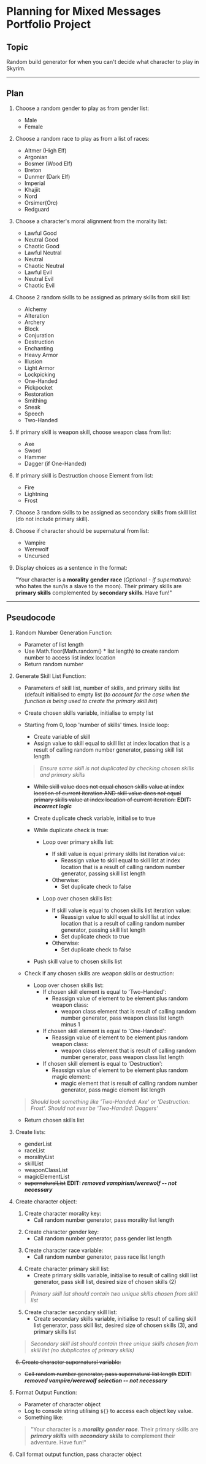 # Planning for Mixed Messages Portfolio Project

## Topic
Random build generator for when you can't decide what character to play in Skyrim.

<hr>

## Plan
1. Choose a random gender to play as from gender list:

   - Male
   - Female  
   <p></p>

2. Choose a random race to play as from a list of races:
   
   - Altmer (High Elf)
   - Argonian
   - Bosmer (Wood Elf)
   - Breton
   - Dunmer (Dark Elf)
   - Imperial
   - Khajiit
   - Nord
   - Orsimer(Orc)
   - Redguard
   <p></p>

3. Choose a character's moral alignment from the morality list:

   - Lawful Good
   - Neutral Good
   - Chaotic Good
   - Lawful Neutral
   - Neutral
   - Chaotic Neutral
   - Lawful Evil
   - Neutral Evil
   - Chaotic Evil
   <p></p>
4. Choose 2 random skills to be assigned as primary skills from skill list:

   - Alchemy
   - Alteration
   - Archery
   - Block
   - Conjuration
   - Destruction
   - Enchanting
   - Heavy Armor
   - Illusion
   - Light Armor
   - Lockpicking
   - One-Handed
   - Pickpocket
   - Restoration
   - Smithing
   - Sneak
   - Speech
   - Two-Handed
   <p></p>

5. If primary skill is weapon skill, choose weapon class from list:

   - Axe
   - Sword
   - Hammer
   - Dagger (if One-Handed)
   <p></p>

6. If primary skill is Destruction choose Element from list:

   - Fire
   - Lightning
   - Frost
   <p></p>

7. Choose 3 random skills to be assigned as secondary skills from skill list (do not include primary skill).

8. Choose if character should be supernatural from list:

   - Vampire
   - Werewolf
   - Uncursed
   <p></p>

9. Display choices as a sentence in the format: 

   "Your character is a **morality** **gender** **race** (*Optional - if supernatural:* who hates the sun/is a slave to the moon). Their primary skills are **primary skills** complemented by **secondary skills**. Have fun!"

<hr>

## Pseudocode

1. Random Number Generation Function:
   - Parameter of list length
   - Use Math.floor(Math.random() * list length) to create random number to access list index location
   - Return random number
   <p></p>

2. Generate Skill List Function:
   - Parameters of skill list, number of skills, and primary skills list (default initialised to empty list (*to account for the case when the function is being used to create the primary skill list*)
   - Create chosen skills variable, initialise to empty list
   - Starting from 0, loop 'number of skills' times. Inside loop:
      - Create variable of skill
      - Assign value to skill equal to skill list at index location that is a result of calling random number generator, passing skill list length
      <p></p>

      > *Ensure same skill is not duplicated by checking chosen skills and primary skills*
      
      - ~~While skill value does not equal chosen skills value at index location of current iteration AND skill value does not equal primary skills value at index location of current iteration:~~ __EDIT: *incorrect logic*__
      - Create duplicate check variable, initialise to true
      - While duplicate check is true:
        - Loop over primary skills list:

          - If skill value is equal primary skills list iteration value:
            - Reassign value to skill equal to skill list at index location that is a result of calling random number generator, passing skill list length
          - Otherwise:
            - Set duplicate check to false
            <p></p>

        - Loop over chosen skills list:
          - If skill value is equal to chosen skills list iteration value:
            - Reassign value to skill equal to skill list at index location that is a result of calling random number generator, passing skill list length
            - Set duplicate check to true
          - Otherwise:
            - Set duplicate check to false
        <p></p>

      - Push skill value to chosen skills list
    - Check if any chosen skills are weapon skills or destruction:
       - Loop over chosen skills list:
          - If chosen skill element is equal to 'Two-Handed':
             - Reassign value of element to be element plus random weapon class:
                - weapon class element that is result of calling random number generator, pass weapon class list length minus 1
          - If chosen skill element is equal to 'One-Handed':
             - Reassign value of element to be element plus random weapon class:
                - weapon class element that is result of calling random number generator, pass weapon class list length
          - If chosen skill element is equal to 'Destruction':
             - Reassign value of element to be element plus random magic element:
                - magic element that is result of calling random number generator, pass magic element list length
                <p></p>

    > *Should look something like 'Two-Handed: Axe' or 'Destruction: Frost'. Should not ever be 'Two-Handed: Daggers'*
    - Return chosen skills list
   <p></p>

3. Create lists:
   - genderList
   - raceList
   - moralityList
   - skillList
   - weaponClassList
   - magicElementList
   - ~~supernaturalList~~ __EDIT: *removed vampirism/werewolf -- not necessary*__
   <p></p>

4. Create character object:
   1. Create character morality key:
      - Call random number generator, pass morality list length
   <p></p>

   2. Create character gender key:
      - Call random number generator, pass gender list length
   <p></p>

   3. Create character race variable:
      - Call random number generator, pass race list length
   <p></p>

   4. Create character primary skill list:
      - Create primary skills variable, initialise to result of calling skill list generator, pass skill list, desired size of chosen skills (2)
   <p></p>

   > *Primary skill list should contain two unique skills chosen from skill list*

   5. Create character secondary skill list:
      - Create secondary skills variable, initialise to result of calling skill list generator, pass skill list, desired size of chosen skills (3), and primary skills list
    <p></p>

   > *Secondary skill list should contain three unique skills chosen from skill list (no dubplicates of primary skills)* 

   ~~6. Create character supernatural variable:~~
      - ~~Call random number generator, pass supernatural list length~~ __EDIT: *removed vampire/werewolf selection -- not necessary*__
   <p></p>

5. Format Output Function:
   - Parameter of character object
   - Log to console string utilising `${}` to access each object key value.
   - Something like: 
   <p></p>

   > "Your character is a *__morality__* *__gender__* *__race__*. Their primary skills are *__primary skills__* with *__secondary skills__* to complement their adventure. Have fun!"
   <p></p>

6. Call format output function, pass character object